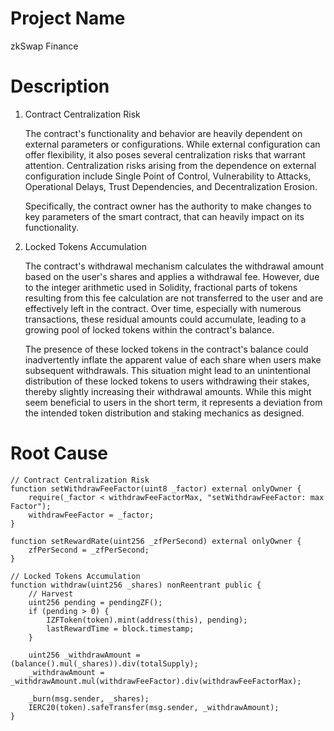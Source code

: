 # Project Name
zkSwap Finance

# Description
1. Contract Centralization Risk
    
    The contract's functionality and behavior are heavily dependent on external parameters or configurations. While external configuration can offer flexibility, it also poses several centralization risks that warrant attention. Centralization risks arising from the dependence on external configuration include Single Point of Control, Vulnerability to Attacks, Operational Delays, Trust Dependencies, and Decentralization Erosion.
    
    Specifically, the contract owner has the authority to make changes to key parameters of the smart contract, that can heavily impact on its functionality.
    
2. Locked Tokens Accumulation
    
    The contract's withdrawal mechanism calculates the withdrawal amount based on the user's shares and applies a withdrawal fee. However, due to the integer arithmetic used in Solidity, fractional parts of tokens resulting from this fee calculation are not transferred to the user and are effectively left in the contract. Over time, especially with numerous transactions, these residual amounts could accumulate, leading to a growing pool of locked tokens within the contract's balance.
    
    The presence of these locked tokens in the contract's balance could inadvertently inflate the apparent value of each share when users make subsequent withdrawals. This situation might lead to an unintentional distribution of these locked tokens to users withdrawing their stakes, thereby slightly increasing their withdrawal amounts. While this might seem beneficial to users in the short term, it represents a deviation from the intended token distribution and staking mechanics as designed.

# Root Cause
```solidity
// Contract Centralization Risk
function setWithdrawFeeFactor(uint8 _factor) external onlyOwner {
    require(_factor < withdrawFeeFactorMax, "setWithdrawFeeFactor: max Factor");
    withdrawFeeFactor = _factor;
}

function setRewardRate(uint256 _zfPerSecond) external onlyOwner {
    zfPerSecond = _zfPerSecond;
}

// Locked Tokens Accumulation
function withdraw(uint256 _shares) nonReentrant public {
    // Harvest
    uint256 pending = pendingZF();
    if (pending > 0) {
        IZFToken(token).mint(address(this), pending);
        lastRewardTime = block.timestamp;
    }
        
    uint256 _withdrawAmount = (balance().mul(_shares)).div(totalSupply);
    _withdrawAmount = _withdrawAmount.mul(withdrawFeeFactor).div(withdrawFeeFactorMax);

    _burn(msg.sender, _shares);
    IERC20(token).safeTransfer(msg.sender, _withdrawAmount);
}